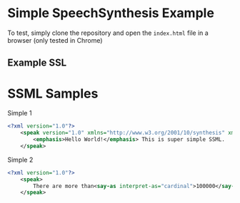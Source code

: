 # Simple SpeechSynthesis Example

To test, simply clone the repository and open the `index.html` file in a browser (only tested in Chrome)

## Example SSL

# SSML Samples
Simple 1
```xml
<?xml version="1.0"?>
    <speak version="1.0" xmlns="http://www.w3.org/2001/10/synthesis" xml:lang="en-US">
        <emphasis>Hello World!</emphasis> This is super simple SSML.
    </speak>
```

Simple 2
```xml
<?xml version="1.0"?>
    <speak>
        There are more than<say-as interpret-as="cardinal">100000</say-as> different species of birds in the world. Some of which have wingspans of more than <say-as interpret-as="unit">10 foot</say-as> wide. <prosody pitch="-20Hz">Transpose pitch to 150 Hz</prosody>
    </speak>
```
